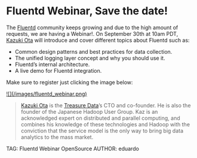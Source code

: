 # Fluentd Webinar, Save the date!

The [Fluentd](http://www.fluentd.org) community keeps growing and due to the high amount of requests, we are having a Webinar!. On September 30th at 10am PDT, [Kazuki Ota](http://twitter.com/kzk_mover) will introduce and cover different topics about Fluentd such as:

- Common design patterns and best practices for data collection.
- The unified logging layer concept and why you should use it.
- Fluentd’s internal architecture.
- A live demo for Fluentd integration.

Make sure to register just clicking the image below:

<a href="http://get.treasuredata.com/WBN-2015-09-30Fluentd.html">
  ![](/images/fluentd_webinar.png)
</a>

>[Kazuki Ota](http://twitter.com/kzk_mover) is the [Treasure Data](http://www.treasuredata.com)’s CTO and co-founder. He is also the founder of the Japanese Hadoop User Group. Kaz is an acknowledged expert on distributed and parallel computing, and combines his knowledge of these technologies and Hadoop with the conviction that the service model is the only way to bring big data analytics to the mass market.

TAG: Fluentd Webinar OpenSource
AUTHOR: eduardo
